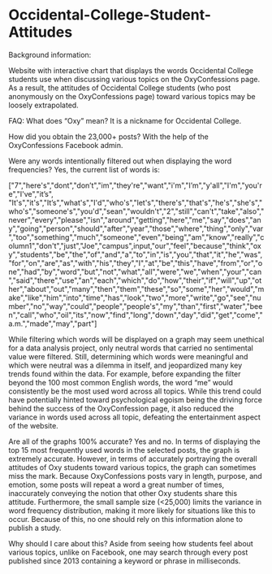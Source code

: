 # Occidental-College-Student-Attitudes
Background information:

Website with interactive chart that displays the words Occidental College students use when discussing various topics on the OxyConfessions page. As a result, the attitudes of Occidental College students (who post anonymously on the OxyConfessions page) toward various topics may be loosely extrapolated.

FAQ:
What does “Oxy” mean?
It is a nickname for Occidental College.

How did you obtain the 23,000+ posts?
With the help of the OxyConfessions Facebook admin.

Were any words intentionally filtered out when displaying the word frequencies?
Yes, the current list of words is:

["7","here's","dont","don’t","im","they're","want","i'm","I’m","y'all","I'm","you're","I've","it’s", "It's","it's","It’s","what's","I'd","who's","let's","there's","that's","he's","she's","who's","someone's","you'd","sean","wouldn't","2","still","can't","take","also","never","every","please","isn","around","getting","here","me","say","does","any","going","person","should","after","year","those","where","thing","only","var","too","something","much","someone","even","being","am","know","really","column1","don't","just","Joe","campus",input,"our","feel","because","think","oxy","students","be","the","of","and","a","to","in","is","you","that","it","he","was","for","on","are","as","with","his","they","I","at","be","this","have","from","or","one","had","by","word","but","not","what","all","were","we","when","your","can","said","there","use","an","each","which","do","how","their","if","will","up","other","about","out","many","then","them","these","so","some","her","would","make","like","him","into","time","has","look","two","more","write","go","see","number","no","way","could","people","people's","my","than","first","water","been","call","who","oil","its","now","find","long","down","day","did","get","come","a.m.","made","may","part"]

While filtering which words will be displayed on a graph may seem unethical for a data analysis project, only neutral words that carried no sentimental value were filtered. Still, determining which words were meaningful and which were neutral was a dilemma in itself, and jeopardized many key trends found within the data. For example, before expanding the filter beyond the 100 most common English words, the word “me” would consistently be the most used word across all topics. While this trend could have potentially hinted toward psychological egoism being the driving force behind the success of the OxyConfession page, it also reduced the variance in words used across all topic, defeating the entertainment aspect of the website.

Are all of the graphs 100% accurate?
Yes and no. In terms of displaying the top 15 most frequently used words in the selected posts, the graph is extremely accurate. However, in terms of accurately portraying the overall attitudes of Oxy students toward various topics, the graph can sometimes miss the mark. Because OxyConfessions posts vary in length, purpose, and emotion, some posts will repeat a word a great number of times, inaccurately conveying the notion that other Oxy students share this attitude. Furthermore, the small sample size (<25,000) limits the variance in word frequency distribution, making it more likely for situations like this to occur. Because of this, no one should rely on this information alone to publish a study.

Why should I care about this?
Aside from seeing how students feel about various topics, unlike on Facebook, one may search through every post published since 2013 containing a keyword or phrase in milliseconds.

